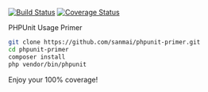 [![Build Status](https://travis-ci.org/sanmai/phpunit-primer.svg?branch=master)](https://travis-ci.org/sanmai/phpunit-primer) [![Coverage Status](https://coveralls.io/repos/github/sanmai/phpunit-primer/badge.svg)](https://coveralls.io/github/sanmai/phpunit-primer)

PHPUnit Usage Primer

```bash
git clone https://github.com/sanmai/phpunit-primer.git
cd phpunit-primer
composer install
php vendor/bin/phpunit
```

Enjoy your 100% coverage!
